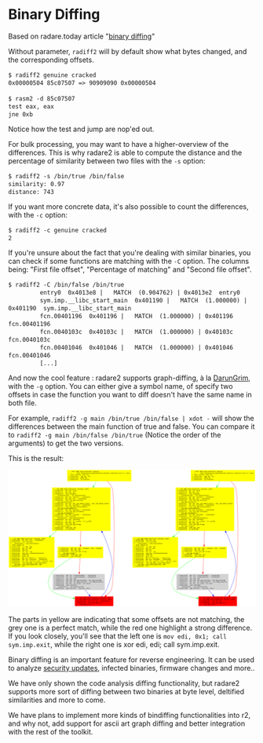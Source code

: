 # Binary Diffing 

Based on radare.today article "[binary diffing](http://radare.today/binary-diffing/)"

Without parameter, `radiff2` will by default show what bytes changed, and the corresponding offsets.

    $ radiff2 genuine cracked 
    0x00000504 85c07507 => 90909090 0x00000504

    $ rasm2 -d 85c07507
    test eax, eax
    jne 0xb

Notice how the test and jump are nop'ed out.

For bulk processing, you may want to have a higher-overview of the differences. This is why radare2 is able to compute the distance and the percentage of similarity between two files with the `-s` option:

    $ radiff2 -s /bin/true /bin/false
    similarity: 0.97  
    distance: 743  
    
    
If you want more concrete data, it's also possible to count the differences, with the `-c` option:

    $ radiff2 -c genuine cracked
    2  
    
    
If you're unsure about the fact that you're dealing with similar binaries, you can check if some functions are matching with the `-C` option. The columns being: "First file offset", "Percentage of matching" and "Second file offset".


    $ radiff2 -C /bin/false /bin/true 
             entry0  0x4013e8 |   MATCH  (0.904762) | 0x4013e2  entry0
             sym.imp.__libc_start_main  0x401190 |   MATCH  (1.000000) | 0x401190  sym.imp.__libc_start_main  
             fcn.00401196  0x401196 |   MATCH  (1.000000) | 0x401196  fcn.00401196
             fcn.0040103c  0x40103c |   MATCH  (1.000000) | 0x40103c  fcn.0040103c
             fcn.00401046  0x401046 |   MATCH  (1.000000) | 0x401046  fcn.00401046
             [...]


And now the cool feature : radare2 supports graph-diffing, à la [DarunGrim](http://www.darungrim.org/), with the `-g` option. You can either give a symbol name, of specify two offsets in case the function you want to diff doesn't have the same name in both file.


For example, `radiff2 -g main /bin/true /bin/false | xdot -` will show the differences between the main function of true and false. You can compare it to `radiff2 -g main /bin/false /bin/true` (Notice the order of the arguments) to get the two versions.

This is the result: 

![/bin/true vs /bin/false](true_false.png)



The parts in yellow are indicating that some offsets are not matching, the grey one is a perfect match, while the red one highlight a strong difference. If you look closely, you'll see that the left one is `mov edi, 0x1; call sym.imp.exit`, while the right one is xor edi, edi; call sym.imp.exit.

Binary diffing is an important feature for reverse engineering. It can be used to analyze [security updates](https://en.wikipedia.org/wiki/Patch_Tuesday), infected binaries, firmware changes and more..

We have only shown the code analysis diffing functionality, but radare2 supports more sort of diffing between two binaries at byte level, deltified similarities and more to come.

We have plans to implement more kinds of bindiffing functionalities into r2, and why not, add support for ascii art graph diffing and better integration with the rest of the toolkit.


